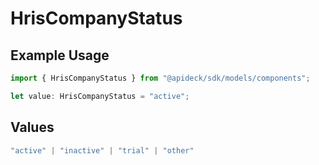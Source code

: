 # HrisCompanyStatus

## Example Usage

```typescript
import { HrisCompanyStatus } from "@apideck/sdk/models/components";

let value: HrisCompanyStatus = "active";
```

## Values

```typescript
"active" | "inactive" | "trial" | "other"
```